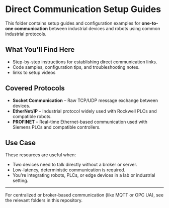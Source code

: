 # Direct Communication Setup Guides

This folder contains setup guides and configuration examples for **one-to-one communication** between industrial devices and robots using common industrial protocols.

## What You'll Find Here

- Step-by-step instructions for establishing direct communication links.
- Code samples, configuration tips, and troubleshooting notes.
- links to setup videos

## Covered Protocols

- **Socket Communication** – Raw TCP/UDP message exchange between devices.
- **EtherNet/IP** – Industrial protocol widely used with Rockwell PLCs and compatible robots.
- **PROFINET** – Real-time Ethernet-based communication used with Siemens PLCs and compatible controllers.

## Use Case

These resources are useful when:
- Two devices need to talk directly without a broker or server.
- Low-latency, deterministic communication is required.
- You're integrating robots, PLCs, or edge devices in a lab or industrial setting.

---

For centralized or broker-based communication (like MQTT or OPC UA), see the relevant folders in this repository.

